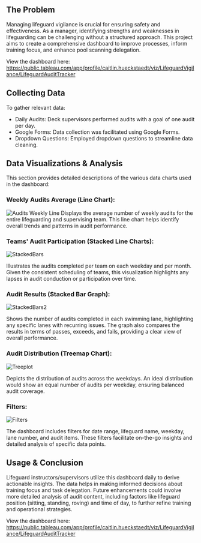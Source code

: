 ## The Problem
Managing lifeguard vigilance is crucial for ensuring safety and effectiveness. As a manager, identifying strengths and weaknesses in lifeguarding can be challenging without a structured approach. This project aims to create a comprehensive dashboard to improve processes, inform training focus, and enhance pool scanning delegation.

View the dashboard here: https://public.tableau.com/app/profile/caitlin.hueckstaedt/viz/LifeguardVigilance/LifeguardAuditTracker

## Collecting Data
To gather relevant data:

- Daily Audits: Deck supervisors performed audits with a goal of one audit per day.
- Google Forms: Data collection was facilitated using Google Forms.
- Dropdown Questions: Employed dropdown questions to streamline data cleaning.

## Data Visualizations & Analysis
This section provides detailed descriptions of the various data charts used in the dashboard:

### Weekly Audits Average (Line Chart): 
![Audits Weekly Line](https://github.com/user-attachments/assets/fee66bcc-6c42-440a-9e74-ed132eef768e)
Displays the average number of weekly audits for the entire lifeguarding and supervising team. This line chart helps identify overall trends and patterns in audit performance.

### Teams' Audit Participation (Stacked Line Charts):

![StackedBars](https://github.com/user-attachments/assets/ac6ed0c8-f796-42ac-bef2-285196242621)

Illustrates the audits completed per team on each weekday and per month. Given the consistent scheduling of teams, this visualization highlights any lapses in audit conduction or participation over time.

### Audit Results (Stacked Bar Graph):

![StackedBars2](https://github.com/user-attachments/assets/645a1213-b52c-4f23-847d-63d764593424)

Shows the number of audits completed in each swimming lane, highlighting any specific lanes with recurring issues. The graph also compares the results in terms of passes, exceeds, and fails, providing a clear view of overall performance.

### Audit Distribution (Treemap Chart): 

![Treeplot](https://github.com/user-attachments/assets/cc91b127-a661-4eac-b40c-d8fa012bea8c)

Depicts the distribution of audits across the weekdays. An ideal distribution would show an equal number of audits per weekday, ensuring balanced audit coverage.

### Filters: 

![Filters](https://github.com/user-attachments/assets/affce019-3afc-4079-9fa2-ab10387f5028)

The dashboard includes filters for date range, lifeguard name, weekday, lane number, and audit items. These filters facilitate on-the-go insights and detailed analysis of specific data points.

## Usage & Conclusion
Lifeguard instructors/supervisors utilize this dashboard daily to derive actionable insights. The data helps in making informed decisions about training focus and task delegation. Future enhancements could involve more detailed analysis of audit content, including factors like lifeguard position (sitting, standing, roving) and time of day, to further refine training and operational strategies.

View the dashboard here: https://public.tableau.com/app/profile/caitlin.hueckstaedt/viz/LifeguardVigilance/LifeguardAuditTracker
